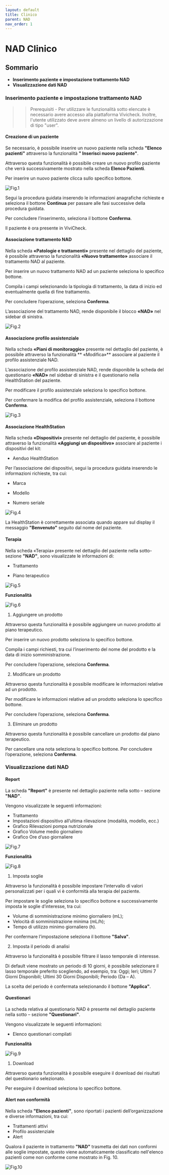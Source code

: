 ```yaml
---
layout: default
title: Clinico
parent: NAD
nav_order: 1
---
```


# NAD Clinico

## Sommario

- **Inserimento paziente e impostazione trattamento NAD**
- **Visualizzazione dati NAD**

### Inserimento paziente e impostazione trattamento NAD

> > Prerequisiti - Per utilizzare le funzionalità sotto elencate è necessario avere accesso alla piattaforma Vivicheck.
> > Inoltre, l'utente utilizzato deve avere almeno un livello di autorizzazione di tipo "user".

#### **Creazione di un paziente**

Se necessario, è possibile inserire un nuovo paziente nella scheda **"Elenco pazienti"** attraverso la funzionalità **"
Inserisci nuovo paziente"**.

Attraverso questa funzionalità è possibile creare un nuovo profilo paziente che verrà successivamente mostrato nella
scheda **Elenco Pazienti**.

Per inserire un nuovo paziente clicca sullo specifico bottone.

![Fig.1](/assets/nad/immagine10.png)

Segui la procedura guidata inserendo le informazioni anagrafiche richieste e seleziona il bottone **Continua** per
passare alle fasi successive della procedura guidata.

Per concludere l’inserimento, seleziona il bottone **Conferma**.

Il paziente è ora presente in ViviCheck.

#### **Associazione trattamento NAD**

Nella scheda **«Patologie e trattamenti»** presente nel dettaglio del paziente, è possibile attraverso la
funzionalità **«Nuovo trattamento»** associare il trattamento NAD al paziente.

Per inserire un nuovo trattamento NAD ad un paziente seleziona lo specifico bottone.

Compila i campi selezionando la tipologia di trattamento, la data di inizio ed eventualmente quella di fine trattamento.

Per concludere l’operazione, seleziona **Conferma**.

L’associazione del trattamento NAD, rende disponibile il blocco **«NAD»** nel sidebar di sinistra.

![Fig.2](/assets/nad/immagine11.png)

#### **Associazione profilo assistenziale**

Nella scheda **«Piani di monitoraggio»** presente nel dettaglio del paziente, è possibile attraverso la funzionalità **
«Modifica»** associare al paziente il profilo assistenziale NAD.

L’associazione del profilo assistenziale NAD, rende disponibile la scheda del questionario **«NAD»** nel sidebar di
sinistra e il questionario nella HealthStation del paziente.

Per modificare il profilo assistenziale seleziona lo specifico bottone.

Per confermare la modifica del profilo assistenziale, seleziona il bottone **Conferma**.

![Fig.3](/assets/nad/immagine12.png)

#### **Associazione HealthStation**

Nella scheda **«Dispositivi»** presente nel dettaglio del paziente, è possibile attraverso la funzionalità **«Aggiungi
un dispositivo»** associare al paziente i dispositivi del kit:

- Aenduo HealthStation

Per l’associazione dei dispositivi, segui la procedura guidata inserendo le informazioni richieste, tra cui:

- Marca

- Modello

- Numero seriale

![Fig.4](/assets/nad/immagine13.png)

La HealthStation è correttamente associata quando appare sul display il messaggio **"Benvenuto"** seguito dal nome del
paziente.

#### **Terapia**

Nella scheda «Terapia» presente nel dettaglio del paziente nella sotto-sezione **"NAD"**,
sono visualizzate le informazioni di:

- Trattamento

- Piano terapeutico

![Fig.5](/assets/nad/immagine14.png)

**Funzionalità**

![Fig.6](/assets/nad/immagine15.png)

1. Aggiungere un prodotto

Attraverso questa funzionalità è possibile aggiungere un nuovo prodotto al piano terapeutico.

Per inserire un nuovo prodotto seleziona lo specifico bottone.

Compila i campi richiesti, tra cui l’inserimento del nome del prodotto e la data di inizio somministrazione.

Per concludere l’operazione, seleziona **Conferma**.

2. Modificare un prodotto

Attraverso questa funzionalità è possibile modificare le informazioni relative ad un prodotto.

Per modificare le informazioni relative ad un prodotto seleziona lo specifico bottone.

Per concludere l’operazione, seleziona **Conferma**.

3. Eliminare un prodotto

Attraverso questa funzionalità è possibile cancellare un prodotto dal piano terapeutico.

Per cancellare una nota seleziona lo specifico bottone.
Per concludere l’operazione, seleziona **Conferma**.

### Visualizzazione dati NAD

#### Report

La scheda **"Report"** è presente nel dettaglio paziente nella sotto – sezione **"NAD"**.

Vengono visualizzate le seguenti informazioni:

- Trattamento
- Impostazioni dispositivo all’ultima rilevazione (modalità, modello, ecc.)
- Grafico Rilevazioni pompa nutrizionale
- Grafico Volume medio giornaliero
- Grafico Ore d’uso giornaliere

![Fig.7](/assets/nad/immagine18.png)

**Funzionalità**

![Fig.8](/assets/nad/immagine19.png)

1. Imposta soglie

Attraverso la funzionalità è possibile impostare l’intervallo di valori personalizzati per i quali vi è conformità alla
terapia del paziente.

Per impostare le soglie seleziona lo specifico bottone e successivamente imposta le soglie d’interesse, tra cui:

- Volume di somministrazione minimo giornaliero (mL);
- Velocità di somministrazione minima (mL/h);
- Tempo di utilizzo minimo giornaliero (h).

Per confermare l’impostazione seleziona il bottone **"Salva"**.

2. Imposta il periodo di analisi

Attraverso la funzionalità è possibile filtrare il lasso temporale di interesse.

Di default viene mostrato un periodo di 10 giorni, è possibile selezionare il lasso temporale preferito scegliendo, ad
esempio, tra: Oggi; Ieri; Ultimi 7 Giorni Disponibili; Ultimi 30 Giorni Disponibili; Periodo (Da – A).

La scelta del periodo è confermata selezionando il bottone **"Applica"**.

#### Questionari

La scheda relativa al questionario NAD è presente nel dettaglio paziente nella sotto – sezione **"Questionari"**.

Vengono visualizzate le seguenti informazioni:

- Elenco questionari compilati

**Funzionalità**

![Fig.9](/assets/nad/immagine20.png)

1. Download

Attraverso questa funzionalità è possibile eseguire il download dei risultati del questionario selezionato.

Per eseguire il download seleziona lo specifico bottone.

#### Alert non conformità

Nella scheda **"Elenco pazienti"**, sono riportati i pazienti dell’organizzazione e diverse informazioni, tra cui:

- Trattamenti attivi
- Profilo assistenziale
- Alert

Qualora il paziente in trattamento **"NAD"** trasmetta dei dati non conformi alle soglie impostate, questo viene
automaticamente classificato nell'elenco pazienti come non conforme come mostrato in Fig. 10.

![Fig.10](/assets/nad/immagine22.png)







